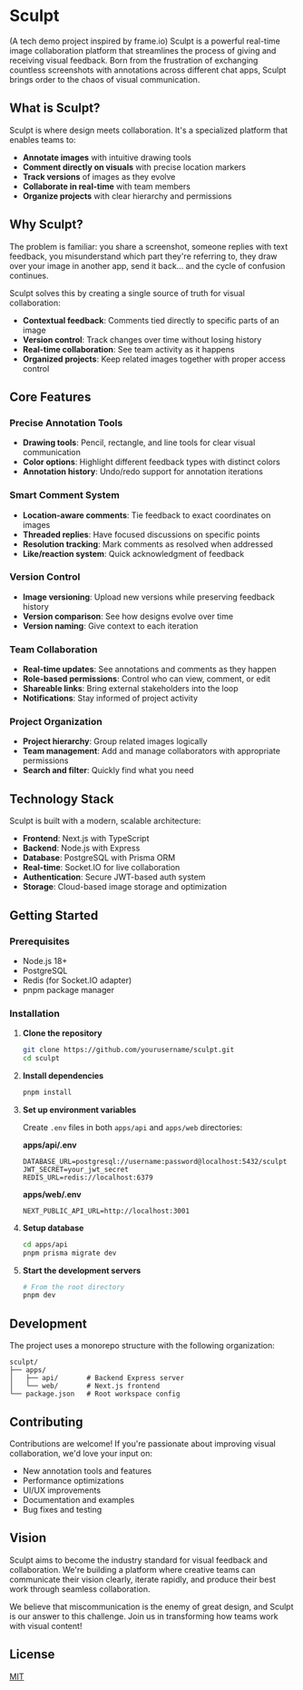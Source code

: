 # Sculpt
(A tech demo project inspired by frame.io)
Sculpt is a powerful real-time image collaboration platform that streamlines the process of giving and receiving visual feedback. Born from the frustration of exchanging countless screenshots with annotations across different chat apps, Sculpt brings order to the chaos of visual communication.

## What is Sculpt?

Sculpt is where design meets collaboration. It's a specialized platform that enables teams to:

- **Annotate images** with intuitive drawing tools
- **Comment directly on visuals** with precise location markers
- **Track versions** of images as they evolve
- **Collaborate in real-time** with team members
- **Organize projects** with clear hierarchy and permissions

## Why Sculpt?

The problem is familiar: you share a screenshot, someone replies with text feedback, you misunderstand which part they're referring to, they draw over your image in another app, send it back... and the cycle of confusion continues.

Sculpt solves this by creating a single source of truth for visual collaboration:

- **Contextual feedback**: Comments tied directly to specific parts of an image
- **Version control**: Track changes over time without losing history
- **Real-time collaboration**: See team activity as it happens
- **Organized projects**: Keep related images together with proper access control

## Core Features

### Precise Annotation Tools

- **Drawing tools**: Pencil, rectangle, and line tools for clear visual communication
- **Color options**: Highlight different feedback types with distinct colors
- **Annotation history**: Undo/redo support for annotation iterations

### Smart Comment System

- **Location-aware comments**: Tie feedback to exact coordinates on images
- **Threaded replies**: Have focused discussions on specific points
- **Resolution tracking**: Mark comments as resolved when addressed
- **Like/reaction system**: Quick acknowledgment of feedback

### Version Control

- **Image versioning**: Upload new versions while preserving feedback history
- **Version comparison**: See how designs evolve over time
- **Version naming**: Give context to each iteration

### Team Collaboration

- **Real-time updates**: See annotations and comments as they happen
- **Role-based permissions**: Control who can view, comment, or edit
- **Shareable links**: Bring external stakeholders into the loop
- **Notifications**: Stay informed of project activity

### Project Organization

- **Project hierarchy**: Group related images logically
- **Team management**: Add and manage collaborators with appropriate permissions
- **Search and filter**: Quickly find what you need

## Technology Stack

Sculpt is built with a modern, scalable architecture:

- **Frontend**: Next.js with TypeScript
- **Backend**: Node.js with Express
- **Database**: PostgreSQL with Prisma ORM
- **Real-time**: Socket.IO for live collaboration
- **Authentication**: Secure JWT-based auth system
- **Storage**: Cloud-based image storage and optimization

## Getting Started

### Prerequisites

- Node.js 18+
- PostgreSQL
- Redis (for Socket.IO adapter)
- pnpm package manager

### Installation

1. **Clone the repository**

   ```bash
   git clone https://github.com/yourusername/sculpt.git
   cd sculpt
   ```

2. **Install dependencies**

   ```bash
   pnpm install
   ```

3. **Set up environment variables**

   Create `.env` files in both `apps/api` and `apps/web` directories:

   **apps/api/.env**

   ```
   DATABASE_URL=postgresql://username:password@localhost:5432/sculpt
   JWT_SECRET=your_jwt_secret
   REDIS_URL=redis://localhost:6379
   ```

   **apps/web/.env**

   ```
   NEXT_PUBLIC_API_URL=http://localhost:3001
   ```

4. **Setup database**

   ```bash
   cd apps/api
   pnpm prisma migrate dev
   ```

5. **Start the development servers**
   ```bash
   # From the root directory
   pnpm dev
   ```

## Development

The project uses a monorepo structure with the following organization:

```
sculpt/
├── apps/
│   ├── api/       # Backend Express server
│   └── web/       # Next.js frontend
└── package.json   # Root workspace config
```

## Contributing

Contributions are welcome! If you're passionate about improving visual collaboration, we'd love your input on:

- New annotation tools and features
- Performance optimizations
- UI/UX improvements
- Documentation and examples
- Bug fixes and testing

## Vision

Sculpt aims to become the industry standard for visual feedback and collaboration. We're building a platform where creative teams can communicate their vision clearly, iterate rapidly, and produce their best work through seamless collaboration.

We believe that miscommunication is the enemy of great design, and Sculpt is our answer to this challenge. Join us in transforming how teams work with visual content!

## License

[MIT](LICENSE)
